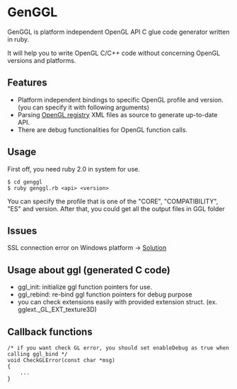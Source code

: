 GenGGL
============================

GenGGL is platform independent OpenGL API C glue code generator written in ruby.

It will help you to write OpenGL C/C++ code without concerning OpenGL versions and platforms.

Features
----------------------------

* Platform independent bindings to specific OpenGL profile and version. (you can specify it with following arguments)
* Parsing [OpenGL registry](http://www.opengl.org/registry) XML files as source to generate up-to-date API.
* There are debug functionalities for OpenGL function calls.

Usage
----------------------------
First off, you need ruby 2.0 in system for use. 

	$ cd genggl
	$ ruby genggl.rb <api> <version>

You can specify the profile that is one of the "CORE", "COMPATIBILITY", "ES" and version. 
After that, you could get all the output files in GGL folder

Issues
----------------------------
SSL connection error on Windows platform -> [Solution](https://gist.github.com/fnichol/867550)

Usage about ggl (generated C code)
----------------------------
* ggl_init: initialize ggl function pointers for use.
* ggl_rebind: re-bind ggl function pointers for debug purpose
* you can check extensions easily with provided extension struct. (ex. gglext._GL_EXT_texture3D)

Callback functions
----------------------------
	/* if you want check GL error, you should set enableDebug as true when calling ggl_bind */
	void CheckGLError(const char *msg)
	{
    	...
	}
